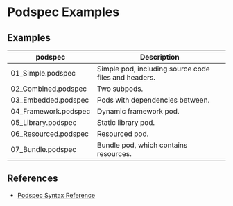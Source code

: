 # Podspec Examples

## Examples

| podspec              | Description                                          |
| -------------------- | ---------------------------------------------------- |
| 01_Simple.podspec    | Simple pod, including source code files and headers. |
| 02_Combined.podspec  | Two subpods.                                         |
| 03_Embedded.podspec  | Pods with dependencies between.                      |
| 04_Framework.podspec | Dynamic framework pod.                               |
| 05_Library.podspec   | Static library pod.                                 |
| 06_Resourced.podspec | Resourced pod.                                       |
| 07_Bundle.podspec    | Bundle pod, which contains resources.                |

## References

- [Podspec Syntax Reference](https://guides.cocoapods.org/syntax/podspec.html)

